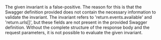 The given invariant is a false-positive. The reason for this is that the Swagger definition provided does not contain the necessary information to validate the invariant. The invariant refers to 'return.events.available' and 'return.urls[]', but these fields are not present in the provided Swagger definition. Without the complete structure of the response body and the request parameters, it is not possible to evaluate the given invariant.

